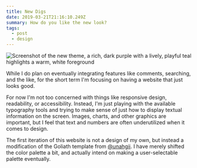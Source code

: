 ```yaml
---
title: New Digs
date: 2019-03-21T21:16:10.249Z
summary: How do you like the new look?
tags:
  - post
  - design
---
```

![Screenshot of the new theme, a rich, dark purple with a lively, playful teal highlights a warm, white foreground](/static/img/2019-03-21-new-digs-01-screenshot.png "Screenshot of the new design")

While I do plan on eventually integrating features like comments, searching, and the like, for the short term I'm focusing on having a website that just looks good.

For now I'm not too concerned with things like responsive design, readability, or accessibility. Instead, I'm just playing with the available typography tools and trying to make sense of just how to display textual information on the screen. Images, charts, and other graphics are important, but I feel that text and numbers are often underutilized when it comes to design.

The first iteration of this website is not a design of my own, but instead a modification of the Goliath template from [@unahgii](https://twitter.com/unaghii). I have merely shifted the color palette a bit, and actually intend on making a user-selectable palette eventually.
